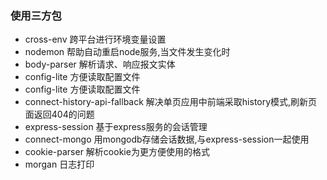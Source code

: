 ### 使用三方包
- cross-env  跨平台进行环境变量设置  
- nodemon 帮助自动重启node服务,当文件发生变化时  
- body-parser 解析请求、响应报文实体  
- config-lite 方便读取配置文件  
- config-lite 方便读取配置文件  
- connect-history-api-fallback 解决单页应用中前端采取history模式,刷新页面返回404的问题
- express-session 基于express服务的会话管理 
- connect-mongo 用mongodb存储会话数据,与express-session一起使用 
- cookie-parser 解析cookie为更方便使用的格式 
- morgan 日志打印 